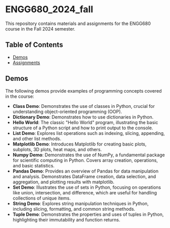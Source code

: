 # ENGG680_2024_fall
This repository contains materials and assignments for the ENGG680 course in the Fall 2024 semester.

## Table of Contents
- [Demos](#Demos)
- [Assignments](#assignments)

## Demos
The following demos provide examples of programming concepts covered in the course:

- **Class Demo**: Demonstrates the use of classes in Python, crucial for understanding object-oriented programming (OOP).
- **Dictionary Demo**: Demonstrates how to use dictionaries in Python.
- **Hello World**: The classic "Hello World" program, illustrating the basic structure of a Python script and how to print output to the console.
- **List Demo**: Explores list operations such as indexing, slicing, appending, and other list methods.
- **Matplotlib Demo**: Introduces Matplotlib for creating basic plots, subplots, 3D plots, heat maps, and others.
- **Numpy Demo**: Demonstrates the use of NumPy, a fundamental package for scientific computing in Python. Covers array creation, operations, and basic statistics.
- **Pandas Demo**: Provides an overview of Pandas for data manipulation and analysis. Demonstrates DataFrame creation, data selection, and aggregation, and plotting results with matplotlib.
- **Set Demo**: Illustrates the use of sets in Python, focusing on operations like union, intersection, and difference, which are useful for handling collections of unique items.
- **String Demo**: Explores string manipulation techniques in Python, including slicing, formatting, and common string methods.
- **Tuple Demo**: Demonstrates the properties and uses of tuples in Python, highlighting their immutability and function returns.